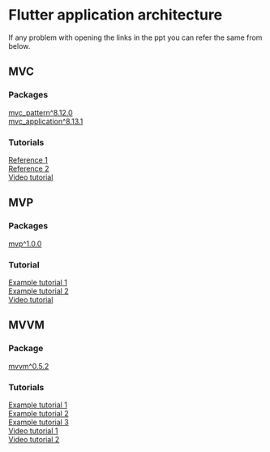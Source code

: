 # Flutter application architecture

If any problem with opening the links in the ppt you can refer the same from below.

## MVC
### Packages
<a href="https://pub.dev/packages/mvc_pattern">
mvc_pattern^8.12.0
</a>
<br>
<a href="https://pub.dev/packages/mvc_application">
mvc_application^8.13.1
</a>
<br>


### Tutorials
<a href="https://sanjibsinha.com/what-is-mvc-and-why-it-is-used-model-view-controller-pattern-in-flutter/">
Reference 1
</a>
<br>
<a href="https://medium.flutterdevs.com/design-patterns-in-flutter-part-1-c32a3ddb00e2">
Reference 2
</a>
<br>
<a href="https://www.youtube.com/watch?v=W7J2vfOaCwU">
Video tutorial
</a>
<br>

## MVP

### Packages

<a href="https://pub.dev/documentation/mvp/latest/">
mvp^1.0.0
</a>
<br>


### Tutorial

<a href="https://proandroiddev.com/flutter-mvp-181aa7d75df1">
Example tutorial 1
</a>
<br>
<a href="https://medium.com/@develodroid/flutter-iv-mvp-architecture-e4a979d9f47e">
Example tutorial 2
</a>
<br>
<a href="https://www.youtube.com/watch?v=I2AgSDAEZSE">
Video tutorial
</a>
<br>

## MVVM

### Package
<a href="https://pub.dev/packages/mvvm">
mvvm^0.5.2
</a>
<br>

### Tutorials

<a href="https://fivedottwelve.com/blog/flutter-architecture-implementing-the-mvvm-pattern/">
Example tutorial 1
</a>
<br>

<a href="https://betterprogramming.pub/mvvm-in-flutter-edd212fd767a">
Example tutorial 2
</a>
<br>

<a href="https://code.pieces.app/blog/using-mvvm-in-flutter">
Example tutorial 3
</a>
<br>

<a href="https://www.youtube.com/watch?v=W1e7d3cvnRo">
Video tutorial 1
</a>
<br>

<a href="https://www.youtube.com/playlist?list=PL3aG1K3LWCrfPdpsLUDy2qREyP_oRcRT2">
Video tutorial 2
</a>
<br>


